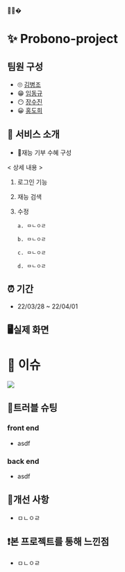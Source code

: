 🚗😜�

# ✨ Probono-project

## 팀원 구성
- 🙄 [김병조](https://github.com/KIMBJ1)
- 😁 [임동규](https://github.com/dongkyuu)
- 😶 [장수진](https://github.com/suziinee)
- 😀 [홍도희](https://github.com/dohee789)

## 🎈 서비스 소개
- 🚀재능 기부 수혜 구성

< 상세 내용 >
1. 로그인 기능
2. 재능 검색
3. 수정

   ```
   a. ㅁㄴㅇㄹ

   b. ㅁㄴㅇㄹ

   c. ㅁㄴㅇㄹ

   d. ㅁㄴㅇㄹ
   ```
   
 ## ⏰ 기간
 - 22/03/28 ~ 22/04/01

## 🖥실제 화면

# 🎃 이슈
<a href="https://github.com/ProbonoProject/Probono-project/issues"><img src="https://img.shields.io/badge/more about functions-D9B68B?style=for-the-badge&logoWidth=50"/></a>

## 🎯트러블 슈팅

### front end
- asdf

### back end
- asdf


## 🧐개선 사항

- ㅁㄴㅇㄹ

## ❗본 프로젝트를 통해 느낀점

- ㅁㄴㅇㄹ
